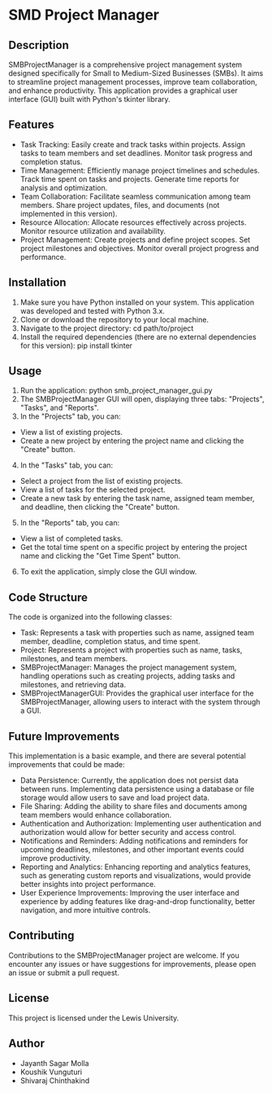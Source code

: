 # SMD Project Manager

## Description

SMBProjectManager is a comprehensive project management system designed specifically for Small to Medium-Sized Businesses (SMBs). It aims to streamline project management processes, improve team collaboration, and enhance productivity. This application provides a graphical user interface (GUI) built with Python's tkinter library.

## Features

* Task Tracking: Easily create and track tasks within projects. Assign tasks to team members and set deadlines. Monitor task progress and completion status.
* Time Management: Efficiently manage project timelines and schedules. Track time spent on tasks and projects. Generate time reports for analysis and optimization.
* Team Collaboration: Facilitate seamless communication among team members. Share project updates, files, and documents (not implemented in this version).
* Resource Allocation: Allocate resources effectively across projects. Monitor resource utilization and availability.
* Project Management: Create projects and define project scopes. Set project milestones and objectives. Monitor overall project progress and performance.

## Installation

1. Make sure you have Python installed on your system. This application was developed and tested with Python 3.x.
2. Clone or download the repository to your local machine.
3. Navigate to the project directory:
   cd path/to/project
4. Install the required dependencies (there are no external dependencies for this version):
   pip install tkinter

## Usage

1. Run the application:
   python smb_project_manager_gui.py
2. The SMBProjectManager GUI will open, displaying three tabs: "Projects", "Tasks", and "Reports".
3. In the "Projects" tab, you can:

* View a list of existing projects.
* Create a new project by entering the project name and clicking the "Create" button.

4. In the "Tasks" tab, you can:

* Select a project from the list of existing projects.
* View a list of tasks for the selected project.
* Create a new task by entering the task name, assigned team member, and deadline, then clicking the "Create" button.

5. In the "Reports" tab, you can:

* View a list of completed tasks.
* Get the total time spent on a specific project by entering the project name and clicking the "Get Time Spent" button.

6. To exit the application, simply close the GUI window.

## Code Structure

The code is organized into the following classes:

* Task: Represents a task with properties such as name, assigned team member, deadline, completion status, and time spent.
* Project: Represents a project with properties such as name, tasks, milestones, and team members.
* SMBProjectManager: Manages the project management system, handling operations such as creating projects, adding tasks and milestones, and retrieving data.
* SMBProjectManagerGUI: Provides the graphical user interface for the SMBProjectManager, allowing users to interact with the system through a GUI.

## Future Improvements

This implementation is a basic example, and there are several potential improvements that could be made:

* Data Persistence: Currently, the application does not persist data between runs. Implementing data persistence using a database or file storage would allow users to save and load project data.
* File Sharing: Adding the ability to share files and documents among team members would enhance collaboration.
* Authentication and Authorization: Implementing user authentication and authorization would allow for better security and access control.
* Notifications and Reminders: Adding notifications and reminders for upcoming deadlines, milestones, and other important events could improve productivity.
* Reporting and Analytics: Enhancing reporting and analytics features, such as generating custom reports and visualizations, would provide better insights into project performance.
* User Experience Improvements: Improving the user interface and experience by adding features like drag-and-drop functionality, better navigation, and more intuitive controls.

## Contributing

Contributions to the SMBProjectManager project are welcome. If you encounter any issues or have suggestions for improvements, please open an issue or submit a pull request.

## License

This project is licensed under the Lewis University.

## Author

- Jayanth Sagar Molla
- Koushik Vunguturi
- Shivaraj Chinthakind

